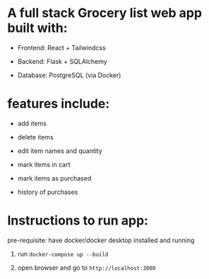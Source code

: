 # A full stack Grocery list web app built with:

- Frontend: React + Tailwindcss

- Backend: Flask + SQLAlchemy

- Database: PostgreSQL (via Docker)

# features include:

- add items

- delete items

- edit item names and quantity

- mark items in cart

- mark items as purchased

- history of purchases

# Instructions to run app:

pre-requisite: have docker/docker desktop installed and running

1. run `docker-compose up --build`

2. open browser and go to `http://localhost:3000`
